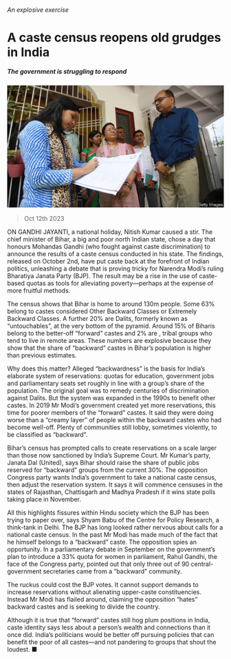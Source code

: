 ###### An explosive exercise

# A caste census reopens old grudges in India 

##### The government is struggling to respond 

![image](images/20231014_ASP501.jpg) 

> Oct 12th 2023 

ON GANDHI JAYANTI, a national holiday, Nitish Kumar caused a stir. The chief minister of Bihar, a big and poor north Indian state, chose a day that honours Mohandas Gandhi (who fought against caste discrimination) to announce the results of a caste census conducted in his state. The findings, released on October 2nd, have put caste back at the forefront of Indian politics, unleashing a debate that is proving tricky for Narendra Modi’s ruling Bharatiya Janata Party (BJP). The result may be a rise in the use of caste-based quotas as tools for alleviating poverty—perhaps at the expense of more fruitful methods.

The census shows that Bihar is home to around 130m people. Some 63% belong to castes considered Other Backward Classes or Extremely Backward Classes. A further 20% are Dalits, formerly known as “untouchables”, at the very bottom of the pyramid. Around 15% of Biharis belong to the better-off “forward” castes and 2% are , tribal groups who tend to live in remote areas. These numbers are explosive because they show that the share of “backward” castes in Bihar’s population is higher than previous estimates. 

Why does this matter? Alleged “backwardness” is the basis for India’s elaborate system of reservations: quotas for education, government jobs and parliamentary seats set roughly in line with a group’s share of the population. The original goal was to remedy centuries of discrimination against Dalits. But the system was expanded in the 1990s to benefit other castes. In 2019 Mr Modi’s government created yet more reservations, this time for poorer members of the “forward” castes. It said they were doing worse than a “creamy layer” of people within the backward castes who had become well-off. Plenty of communities still lobby, sometimes violently, to be classified as “backward”.

Bihar’s census has prompted calls to create reservations on a scale larger than those now sanctioned by India’s Supreme Court. Mr Kumar’s party, Janata Dal (United), says Bihar should raise the share of public jobs reserved for “backward” groups from the current 30%. The opposition Congress party wants India’s government to take a national caste census, then adjust the reservation system. It says it will commence censuses in the states of Rajasthan, Chattisgarh and Madhya Pradesh if it wins state polls taking place in November.

All this highlights fissures within Hindu society which the BJP has been trying to paper over, says Shyam Babu of the Centre for Policy Research, a think-tank in Delhi. The BJP has long looked rather nervous about calls for a national caste census. In the past Mr Modi has made much of the fact that he himself belongs to a “backward” caste. The opposition spies an opportunity. In a parliamentary debate in September on the government’s plan to introduce a 33% quota for women in parliament, Rahul Gandhi, the face of the Congress party, pointed out that only three out of 90 central-government secretaries came from a “backward” community.

The ruckus could cost the BJP votes. It cannot support demands to increase reservations without alienating upper-caste constituencies. Instead Mr Modi has flailed around, claiming the opposition “hates” backward castes and is seeking to divide the country.

Although it is true that “forward” castes still hog plum positions in India, caste identity says less about a person’s wealth and connections than it once did. India’s politicians would be better off pursuing policies that can benefit the poor of all castes—and not pandering to groups that shout the loudest. ■

